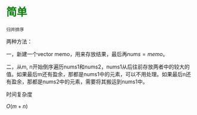 # <font color = 'green'> 简单 </font>

`归并排序`

两种方法：

一，新建一个vector memo，用来存放结果，最后再$nums = memo$。

二，从m, n开始倒序遍历nums1和nums2，nums1从后往前存放两者中的较大的值。如果最后m还有盈余，那都是nums1中的元素，可以不用处理。如果最后n还有盈余，那都是nums2中的元素，需要将其搬运到nums1中。


时间复杂度

$O(m + n)$
